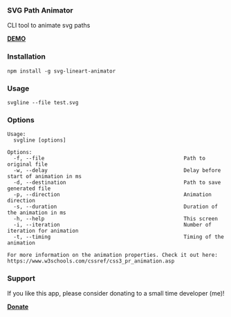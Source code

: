 ### SVG Path Animator
CLI tool to animate svg paths

**[DEMO](https://nckdev.agency/lab/svg-path-animator/en)**

### Installation
`npm install -g svg-lineart-animator`

### Usage
`svgline --file test.svg`

### Options
```
Usage:
  svgline [options]

Options:
  -f, --file                                             Path to original file
  -w, --delay                                            Delay before start of animation in ms
  -d, --destination                                      Path to save generated file
  -p, --direction                                        Animation direction
  -s, --duration                                         Duration of the animation in ms
  -h, --help                                             This screen
  -i, --iteration                                        Number of iteration for animation
  -t, --timing                                           Timing of the animation

For more information on the animation properties. Check it out here: https://www.w3schools.com/cssref/css3_pr_animation.asp
```
### Support
If you like this app, please consider donating to a small time developer (me)!

**[Donate](https://www.paypal.com/cgi-bin/webscr?cmd=_s-xclick&hosted_button_id=QX3XJ942LDLMQ&source=url)**
